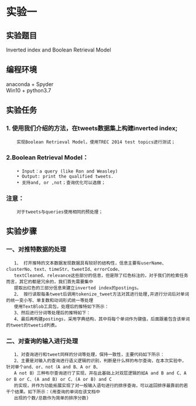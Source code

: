 实验一                          
==============
实验题目 
---------------
Inverted index and Boolean Retrieval Model  

编程环境 
---------------
anaconda + Spyder  
Win10 + python3.7

实验任务
---------------
### 1. 使用我们介绍的方法，在tweets数据集上构建inverted index; 
        实现Boolean Retrieval Model，使用TREC 2014 test topics进行测试； 
### 2.Boolean Retrieval Model：
        • Input：a query (like Ron and Weasley)
        • Output: print the qualified tweets.
        • 支持and, or ,not；查询优化可以选做；
### 注意：
        对于tweets与queries使用相同的预处理；  
        
实验步骤
---------------
### 一、对推特数据的处理
       1、 打开推特的文本数据发现数据具有较好的结构性，信息主要有userName、clusterNo、text、timeStr、tweetId、errorCode、
       textCleaned、relevance这些部分的信息，但是除了红色标注的，对于我们的检索任务而言，其它的都是冗余的，我们首先需要集中
       提取出红色的三部分信息来建立inverted index的postings。    
       2、 按行读取每条tweet后调用tokenize_tweet方法对其进行处理,并进行分词后对单词的统一变小写、单复数和动词形式统一等处理
       使用TextBlob工具包，处理后的推特如下所示：
       3、然后进行分词等处理后的推特如下：
       4、最后再构建postings，采用字典结构，其中将每个单词作为键值，后面跟着包含该单词的tweet的tweetid列表。  
### 二、对查询的输入进行处理
       1、对查询进行和tweet同样的分词等处理，保持一致性，主要代码如下所示：
       2、主要是对输入的查询进行语义逻辑的识别，判断是什么样的布尔查询，在本次实验中，针对单个and、or、not（A and B、A or B、
       A not B）三种布尔查询进行了实现，并在此基础上对双层逻辑的如A and B and C、A or B or C、(A and B) or C、(A or B) and C
       的实现，并作为功能拓展实现了对一般输入语句进行的排序查询，可以返回排序最靠前的若干个结果。如下所示：(用查询的单词在该文档中
       出现的个数/总数作为简单的排序分数)
